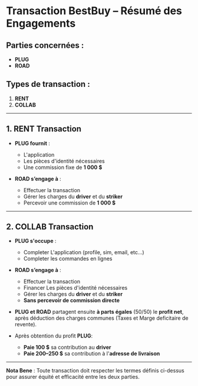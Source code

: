 
# Transaction BestBuy – Résumé des Engagements

## Parties concernées :
- **PLUG**
- **ROAD**

## Types de transaction :
1. **RENT**
2. **COLLAB**

---

## 1. RENT Transaction

- **PLUG fournit** :
  - L'application
  - Les pièces d'identité nécessaires
  - Une commission fixe de **1 000 $**

- **ROAD s’engage à** :
  - Effectuer la transaction
  - Gérer les charges du **driver** et du **striker**
  - Percevoir une commission de **1 000 $**

---

## 2. COLLAB Transaction

- **PLUG s'occupe** :
  - Completer L'application (profile, sim, email, etc...)
  - Completer les commandes en lignes


- **ROAD s’engage à** :
  - Effectuer la transaction
  - Financer Les pièces d'identité nécessaires
  - Gérer les charges du **driver** et du **striker**
  - **Sans percevoir de commission directe**

- **PLUG et ROAD** partagent ensuite **à parts égales** (50/50) le **profit net**, après déduction des charges communes (Taxes et Marge deficitaire de revente).

- Après obtention du profit **PLUG**:
    - **Paie 100 $**  sa contribution au **driver**
    - **Paie 200–250 $** sa contribution à l'**adresse de livraison**


---

**Nota Bene** : Toute transaction doit respecter les termes définis ci-dessus pour assurer équité et efficacité entre les deux parties.
